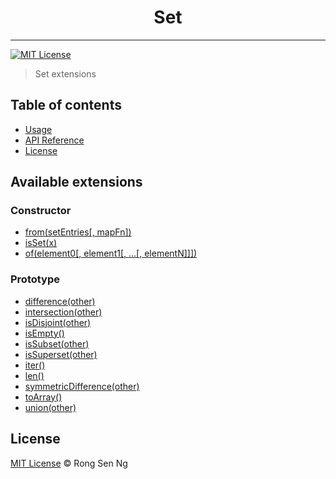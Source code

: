 <div align="center" style="text-align: center;">
  <h1 style="border-bottom: none;">Set</h1>

  <p></p>
</div>

<hr />

[![MIT License][mit-license-badge]][mit-license-url]

> Set extensions

## Table of contents <!-- omit in toc -->

- [Usage](#Usage)
- [API Reference](#API-Reference)
- [License](#License)

## Available extensions

### Constructor

* [from(setEntries\[, mapFn\])]
* [isSet(x)]
* [of(element0\[, element1\[, ...\[, elementN\]\]\])]

### Prototype

* [difference(other)]
* [intersection(other)]
* [isDisjoint(other)]
* [isEmpty()]
* [isSubset(other)]
* [isSuperset(other)]
* [iter()]
* [len()]
* [symmetricDifference(other)]
* [toArray()]
* [union(other)]

## License

[MIT License](http://motss.mit-license.org/) © Rong Sen Ng

<!-- References -->
[from(setEntries\[, mapFn\])]: /src/set/API_REFERENCE.md#fromsetentries-mapfn
[isSet(x)]: /src/set/API_REFERENCE.md#issetx
[of(element0\[, element1\[, ...\[, elementN\]\]\])]: /src/set/API_REFERENCE.md#ofelement0-element1--elementn

[difference(other)]: /src/set/API_REFERENCE.md#differenceother
[intersection(other)]: /src/set/API_REFERENCE.md#intersectionother
[isDisjoint(other)]: /src/set/API_REFERENCE.md#isdisjointother
[isEmpty()]: /src/set/API_REFERENCE.md#isempty
[isSubset(other)]: /src/set/API_REFERENCE.md#issubsetother
[isSuperset(other)]: /src/set/API_REFERENCE.md#issupersetother
[iter()]: /src/set/API_REFERENCE.md#iter
[len()]: /src/set/API_REFERENCE.md#len
[symmetricDifference(other)]: /src/set/API_REFERENCE.md#symmetricdifferenceother
[toArray()]: /src/set/API_REFERENCE.md#toarray
[union(other)]: /src/set/API_REFERENCE.md#unionother

<!-- MDN -->
[array-mdn-url]: https://developer.mozilla.org/en-US/docs/Web/JavaScript/Reference/Global_Objects/Array
[boolean-mdn-url]: https://developer.mozilla.org/en-US/docs/Web/JavaScript/Reference/Global_Objects/Boolean
[function-mdn-url]: https://developer.mozilla.org/en-US/docs/Web/JavaScript/Reference/Global_Objects/Function
[map-mdn-url]: https://developer.mozilla.org/en-US/docs/Web/JavaScript/Reference/Global_Objects/Map
[number-mdn-url]: https://developer.mozilla.org/en-US/docs/Web/JavaScript/Reference/Global_Objects/Number
[object-mdn-url]: https://developer.mozilla.org/en-US/docs/Web/JavaScript/Reference/Global_Objects/Object
[promise-mdn-url]: https://developer.mozilla.org/en-US/docs/Web/JavaScript/Reference/Global_Objects/Promise
[regexp-mdn-url]: https://developer.mozilla.org/en-US/docs/Web/JavaScript/Reference/Global_Objects/RegExp
[set-mdn-url]: https://developer.mozilla.org/en-US/docs/Web/JavaScript/Reference/Global_Objects/Set
[string-mdn-url]: https://developer.mozilla.org/en-US/docs/Web/JavaScript/Reference/Global_Objects/String
[void-mdn-url]: https://developer.mozilla.org/en-US/docs/Web/JavaScript/Reference/Operators/void
[error-mdn-url]: https://developer.mozilla.org/en-US/docs/Web/JavaScript/Reference/Global_Objects/Error

<!-- Badges -->
[mit-license-badge]: https://flat.badgen.net/badge/license/MIT/blue

<!-- Links -->
[mit-license-url]: https://github.com/motss/deno_mod/blob/master/LICENSE
